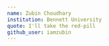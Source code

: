 ```yaml
---
name: Zubin Choudhary
institution: Bennett University
quote: I'll take the red-pill
github_user: iamzubin
---
```

